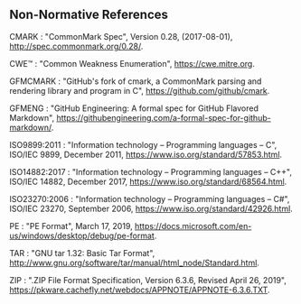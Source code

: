 ## Non-Normative References

CMARK
:    "CommonMark Spec", Version 0.28, (2017-08-01), <http://spec.commonmark.org/0.28/>.

CWE™
:    "Common Weakness Enumeration", <https://cwe.mitre.org>.

GFMCMARK
:    "GitHub's fork of cmark, a CommonMark parsing and rendering library and program in C", <https://github.com/github/cmark>.

GFMENG
:    "GitHub Engineering: A formal spec for GitHub Flavored Markdown", <https://githubengineering.com/a-formal-spec-for-github-markdown/>.

ISO9899:2011
:    "Information technology – Programming languages – C", ISO/IEC 9899, December 2011, <https://www.iso.org/standard/57853.html>.

ISO14882:2017
:    "Information technology – Programming languages – C++", ISO/IEC 14882, December 2017, <https://www.iso.org/standard/68564.html>.

ISO23270:2006
:    "Information technology – Programming languages – C#", ISO/IEC 23270, September 2006, <https://www.iso.org/standard/42926.html>.

PE
:    "PE Format", March 17, 2019, <https://docs.microsoft.com/en-us/windows/desktop/debug/pe-format>.

TAR
:    "GNU tar 1.32: Basic Tar Format", <http://www.gnu.org/software/tar/manual/html_node/Standard.html>.

ZIP
:    ".ZIP File Format Specification, Version 6.3.6, Revised April 26, 2019", <https://pkware.cachefly.net/webdocs/APPNOTE/APPNOTE-6.3.6.TXT>.
